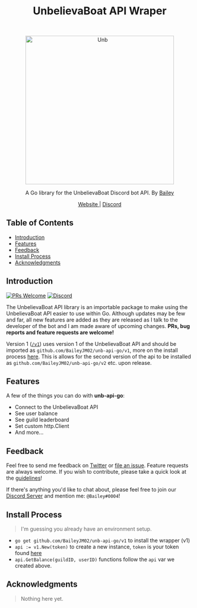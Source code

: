 <h1 align="center">UnbelievaBoat API Wraper</h1><br>
<p align="center">
  <a href="https://unb.pizza/">
    <img alt="Unb" title="Unb" src="https://i.imgur.com/tUiCsY5.jpg" width="400">
  </a>
</p>

<p align="center">
  A Go library for the UnbelievaBoat Discord bot API.
  By <a href="https://bailey.guru/">Bailey</a>
</p>

<p align="center">
  <a href="https://unb.pizza/">
    Website
  </a>
|
  <a href="https://discordapp.com/invite/YMJ2dGp">
    Discord
  </a>
</p>

## Table of Contents

- [Introduction](#introduction)
- [Features](#features)
- [Feedback](#feedback)
- [Install Process](#Install-process)
- [Acknowledgments](#acknowledgments)

## Introduction

[![PRs Welcome](https://img.shields.io/badge/PRs-welcome-brightgreen.svg?style=flat-square)](http://makeapullrequest.com)
[![Discord](https://img.shields.io/badge/Chat_On-Discord-008080.svg?style=flat-square)](https://discordapp.com/invite/YMJ2dGp)

The UnbelievaBoat API library is an importable package to make using the UnbelievaBoat API easier to use within Go. Although updates may be few and far, all new features are added as they are released as I talk to the developer of the bot and I am made aware of upcoming changes. **PRs, bug reports and feature requests are welcome!**

Version 1 ([`/v1`](https://github.com/BaileyJM02/unb-api-go/tree/master/v1)) uses version 1 of the UnbelievaBoat API and should be imported as `github.com/BaileyJM02/unb-api-go/v1`, more on the install process [here](#install-process). This is allows for the second version of the api to be installed as `github.com/BaileyJM02/unb-api-go/v2` etc. upon release.

## Features

A few of the things you can do with **unb-api-go**:

* Connect to the UnbelievaBoat API
* See user balance
* See guild leaderboard
* Set custom http.Client
* And more...

## Feedback

Feel free to send me feedback on [Twitter](https://twitter.com/BaileyJM02) or [file an issue](https://github.com/baileyjm02/unb-api-go/issues/new). Feature requests are always welcome. If you wish to contribute, please take a quick look at the [guidelines](./CONTRIBUTING.md)!

If there's anything you'd like to chat about, please feel free to join our [Discord Server](https://discordapp.com/invite/YMJ2dGp) and mention me: `@Bailey#0004`!

## Install Process

> I'm guessing you already have an environment setup.
- `go get github.com/BaileyJM02/unb-api-go/v1` to install the wrapper (v1)
- `api := v1.New(token)` to create a new instance, `token` is your token found [here](https://unb.pizza/api/docs)
- `api.GetBalance(guildID, userID)` functions follow the `api` var we created above.

## Acknowledgments

> Nothing here yet.